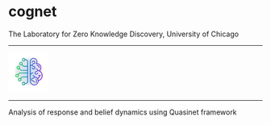 # cognet


The Laboratory for Zero Knowledge Discovery, University of Chicago 

---

<img src="logozed_white.png" alt="drawing" style="width:80px;"/>

---

Analysis of response and belief dynamics using Quasinet framework

